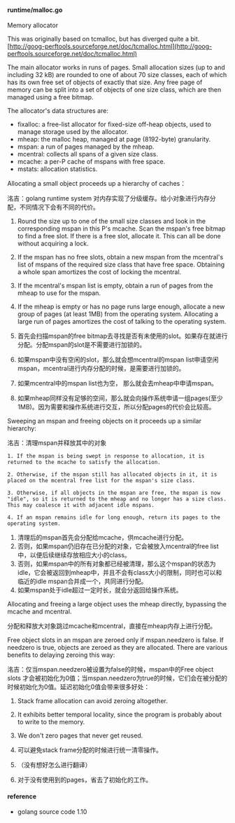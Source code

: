 #### runtime/malloc.go

Memory allocator

This was originally based on tcmalloc, but has diverged quite a bit. [http://goog-perftools.sourceforge.net/doc/tcmalloc.html](http://goog-perftools.sourceforge.net/doc/tcmalloc.html)

The main allocator works in runs of pages. Small allocation sizes \(up to and including 32 kB\) are rounded to one of about 70 size classes, each of which has its own free set of objects of exactly that size. Any free page of memory can be split into a set of objects of one size class, which are then managed using a free bitmap.

The allocator's data structures are:

* fixalloc: a free-list allocator for fixed-size off-heap objects, used to manage storage used by the allocator.
* mheap: the malloc heap, managed at page \(8192-byte\) granularity.
* mspan: a run of pages managed by the mheap.
* mcentral: collects all spans of a given size class.
* mcache: a per-P cache of mspans with free space.
* mstats: allocation statistics.

Allocating a small object proceeds up a hierarchy of caches：

洺吉：golang runtime system 对内存实现了分级缓存。给小对象进行内存分配，不同情况下会有不同的代价。

1. Round the size up to one of the small size classes and look in the corresponding mspan in this P's mcache. Scan the mspan's free bitmap to find a free slot. If there is a free slot, allocate it. This can all be done without acquiring a lock.
2. If the mspan has no free slots, obtain a new mspan from the mcentral's list of mspans of the required size class that have free space. Obtaining a whole span amortizes the cost of locking the mcentral.
3. If the mcentral's mspan list is empty, obtain a run of pages from the mheap to use for the mspan.
4. If the mheap is empty or has no page runs large enough, allocate a new group of pages \(at least 1MB\) from the operating system. Allocating a large run of pages amortizes the cost of talking to the operating system.

1. 首先会扫描mspan的free bitmap去寻找是否有未使用的slot。如果存在就进行分配。分配mspan的slot是不需要进行加锁的。
2. 如果mspan中没有空闲的slot，那么就会想mcentral的mspan list申请空闲mspan，mcentral进行内存分配的时候，是需要进行加锁的。
3. 如果mcentral中的mspan list也为空， 那么就会去mheap中申请mspan。
4. 如果mheap同样没有足够的空间，那么就会向操作系统申请一组pages\(至少1MB\)。因为需要和操作系统进行交互，所以分配pages的代价会比较高。

 Sweeping an mspan and freeing objects on it proceeds up a similar hierarchy:

洺吉：清理mspan并释放其中的对象

    1. If the mspan is being swept in response to allocation, it is returned to the mcache to satisfy the allocation.

    2. Otherwise, if the mspan still has allocated objects in it, it is placed on the mcentral free list for the mspan's size class.

    3. Otherwise, if all objects in the mspan are free, the mspan is now "idle", so it is returned to the mheap and no longer has a size class. This may coalesce it with adjacent idle mspans.

    4. If an mspan remains idle for long enough, return its pages to the operating system.

1. 清理后的mspan首先会分配给mcache，供mcache进行分配。
2. 否则，如果mspan仍旧存在已分配的对象，它会被放入mcentral的free list中，以便后续继续存放相应大小的class。
3. 否则，如果mspan中的所有对象都已经被清理，那么这个mspan的状态为idle，它会被返回到mheap中，并且不会有class大小的限制，同时也可以和临近的idle mspan合并成一个，共同进行分配。
4. 如果mspan处于idle超过一定时长，就会分返回给操作系统。

Allocating and freeing a large object uses the mheap directly, bypassing the mcache and mcentral. 

分配和释放大对象跳过mcache和mcentral，直接在mheap内存上进行分配。

Free object slots in an mspan are zeroed only if mspan.needzero is false. If needzero is true, objects are zeroed as they are allocated. There are various benefits to delaying zeroing this way:

洺吉：仅当mspan.needzero被设置为false的时候，mspan中的Free object slots 才会被初始化为0值；当mspan.needzero为true的时候，它们会在被分配的时候初始化为0值。延迟初始化0值会带来很多好处：

1. Stack frame allocation can avoid zeroing altogether. 
2. It exhibits better temporal locality, since the program is probably about to write to the memory.
3. We don't zero pages that never get reused.  

1. 可以避免stack frame分配的时候进行统一清零操作。
2. （没有想好怎么进行翻译）
3. 对于没有使用到的pages，省去了初始化的工作。

























#### reference 

* golang source code 1.10



